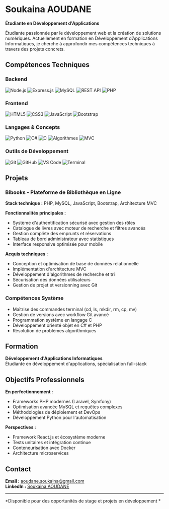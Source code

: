 # Soukaina AOUDANE
**Étudiante en Développement d'Applications**

Étudiante passionnée par le développement web et la création de solutions numériques. Actuellement en formation en Développement d’Applications Informatiques, je cherche à approfondir mes compétences techniques à travers des projets concrets.
## Compétences Techniques

### Backend
![Node.js](https://img.shields.io/badge/Node.js-339933?style=for-the-badge&logo=nodedotjs&logoColor=white)
![Express.js](https://img.shields.io/badge/Express.js-000000?style=for-the-badge&logo=express&logoColor=white)
![MySQL](https://img.shields.io/badge/MySQL-4479A1?style=for-the-badge&logo=mysql&logoColor=white)
![REST API](https://img.shields.io/badge/REST_API-FF6C37?style=for-the-badge&logo=api&logoColor=white)
![PHP](https://img.shields.io/badge/PHP-777BB4?style=for-the-badge&logo=php&logoColor=white)

### Frontend
![HTML5](https://img.shields.io/badge/HTML5-E34F26?style=for-the-badge&logo=html5&logoColor=white)
![CSS3](https://img.shields.io/badge/CSS3-1572B6?style=for-the-badge&logo=css3&logoColor=white)
![JavaScript](https://img.shields.io/badge/JavaScript-F7DF1E?style=for-the-badge&logo=javascript&logoColor=black)
![Bootstrap](https://img.shields.io/badge/Bootstrap-7952B3?style=for-the-badge&logo=bootstrap&logoColor=white)

### Langages & Concepts
![Python](https://img.shields.io/badge/Python-3776AB?style=for-the-badge&logo=python&logoColor=white)
![C#](https://img.shields.io/badge/C%23-239120?style=for-the-badge&logo=c-sharp&logoColor=white)
![C](https://img.shields.io/badge/C-A8B9CC?style=for-the-badge&logo=c&logoColor=white)
![Algorithmes](https://img.shields.io/badge/Algorithmes-Problem_Solving-009688?style=for-the-badge&logo=algorithm&logoColor=white)
![MVC](https://img.shields.io/badge/MVC-Architecture-FF6D00?style=for-the-badge&logo=structurizr&logoColor=white)

### Outils de Développement
![Git](https://img.shields.io/badge/Git-F05032?style=for-the-badge&logo=git&logoColor=white)
![GitHub](https://img.shields.io/badge/GitHub-181717?style=for-the-badge&logo=github&logoColor=white)
![VS Code](https://img.shields.io/badge/VS_Code-007ACC?style=for-the-badge&logo=visualstudiocode&logoColor=white)
![Terminal](https://img.shields.io/badge/Terminal-Commandes-4D4D4D?style=for-the-badge&logo=windowsterminal&logoColor=white)

## Projets

### Bibooks - Plateforme de Bibliothèque en Ligne
**Stack technique :** PHP, MySQL, JavaScript, Bootstrap, Architecture MVC

**Fonctionnalités principales :**
- Système d'authentification sécurisé avec gestion des rôles
- Catalogue de livres avec moteur de recherche et filtres avancés
- Gestion complète des emprunts et réservations
- Tableau de bord administrateur avec statistiques
- Interface responsive optimisée pour mobile

**Acquis techniques :**
- Conception et optimisation de base de données relationnelle
- Implémentation d'architecture MVC
- Développement d'algorithmes de recherche et tri
- Sécurisation des données utilisateurs
- Gestion de projet et versionning avec Git

### Compétences Système
- Maîtrise des commandes terminal (cd, ls, mkdir, rm, cp, mv)
- Gestion de versions avec workflow Git avancé
- Programmation système en langage C
- Développement orienté objet en C# et PHP
- Résolution de problèmes algorithmiques

## Formation

**Développement d'Applications Informatiques**  
Étudiante en développement d'applications, spécialisation full-stack

## Objectifs Professionnels

**En perfectionnement :**
- Frameworks PHP modernes (Laravel, Symfony)
- Optimisation avancée MySQL et requêtes complexes
- Méthodologies de déploiement et DevOps
- Développement Python pour l'automatisation

**Perspectives :**
- Framework React.js et écosystème moderne
- Tests unitaires et intégration continue
- Conteneurisation avec Docker
- Architecture microservices

## Contact

**Email :** [aoudane.soukaina@gmail.com](mailto:aoudanesoukaina@gmail.com)  
**LinkedIn :** [Soukaina AOUDANE](https://www.linkedin.com/in/soukaina-aoudane-b15757379/)  

---

*Disponible pour des opportunités de stage et projets en développement *
